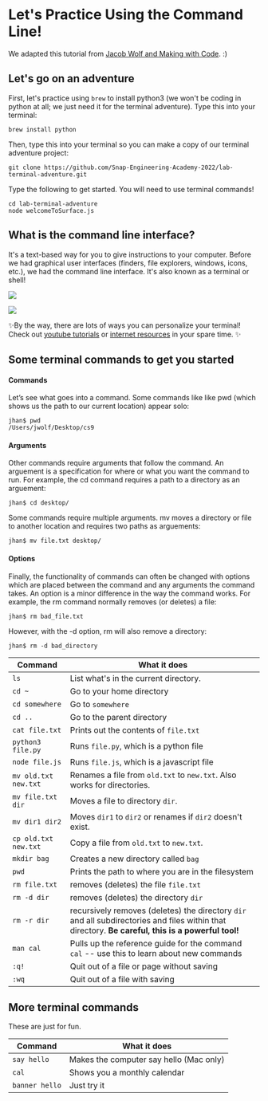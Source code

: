 # Let's Practice Using the Command Line!

We adapted this tutorial from [Jacob Wolf and Making with Code](https://cs.fablearn.org/courses/cs9/unit00/labs/lab1_terminal/). :)

## Let's go on an adventure

First, let's practice using `brew` to install python3 (we won't be coding in python at all; we just need it for the terminal adventure). Type this into your terminal: 

```
brew install python
```

Then, type this into your terminal so you can make a copy of our terminal adventure project: 

```
git clone https://github.com/Snap-Engineering-Academy-2022/lab-terminal-adventure.git
```

Type the following to get started. You will need to use terminal commands!

```
cd lab-terminal-adventure
node welcomeToSurface.js
```

## What is the command line interface? 

It's a text-based way for you to give instructions to your computer. Before we had graphical user interfaces (finders, file explorers, windows, icons, etc.), we had the command line interface. It's also known as a terminal or shell!  

![](https://upload.wikimedia.org/wikipedia/commons/thumb/0/0e/Hard_reset_BBC_Micro_32K_Acorn_DFS.gif/220px-Hard_reset_BBC_Micro_32K_Acorn_DFS.gif)

![](https://thatmarta.files.wordpress.com/2020/10/2020-10-11_15-59-1.png)

✨By the way, there are lots of ways you can personalize your terminal! Check out [youtube tutorials](https://www.youtube.com/watch?v=eDnor6PXjnQ) or [internet resources](https://opensource.com/article/20/8/iterm2-zsh) in your spare time. ✨

## Some terminal commands to get you started 

#### Commands

Let’s see what goes into a command. Some commands like like pwd (which shows us the path to our current location) appear solo:

```
jhan$ pwd
/Users/jwolf/Desktop/cs9
```

#### Arguments

Other commands require arguments that follow the command. An arguement is a specification for where or what you want the command to run. For example, the cd command requires a path to a directory as an arguement:

```
jhan$ cd desktop/
```

Some commands require multiple arguments. mv moves a directory or file to another location and requires two paths as arguements:

```
jhan$ mv file.txt desktop/
```

#### Options

Finally, the functionality of commands can often be changed with options which are placed between the command and any arguments the command takes. An option is a minor difference in the way the command works. For example, the rm command normally removes (or deletes) a file:

```
jhan$ rm bad_file.txt
```

However, with the -d option, rm will also remove a directory:

```
jhan$ rm -d bad_directory
```

| Command              | What it does                                 |
| --------------       | -------------------------------------------- |
| `ls`                 | List what's in the current directory.        |
| `cd ~`               | Go to your home directory                    |
| `cd somewhere`       | Go to `somewhere`                            |
| `cd ..`              | Go to the parent directory                   |
| `cat file.txt`       | Prints out the contents of `file.txt`        |
| `python3 file.py`      | Runs `file.py`, which is a python file |
| `node file.js`      | Runs `file.js`, which is a javascript file |
| `mv old.txt new.txt` | Renames a file from `old.txt` to `new.txt`. Also works for directories. |
| `mv file.txt dir`    | Moves a file to directory `dir`.             |
| `mv dir1 dir2`       | Moves `dir1` to `dir2` or renames if `dir2` doesn't exist.          |
| `cp old.txt new.txt` | Copy a file from `old.txt` to `new.txt`.     |
| `mkdir bag`          | Creates a new directory called `bag`     |
| `pwd`                | Prints the path to where you are in the filesystem |
| `rm file.txt`        | removes (deletes) the file `file.txt`        |
| `rm -d dir`          | removes (deletes) the directory `dir`        |
| `rm -r dir`          | recursively removes (deletes) the directory `dir` and all subdirectories and files within that directory. **Be careful, this is a powerful tool!** |
| `man cal`          | Pulls up the reference guide for the command `cal` -- use this to learn about new commands |
| `:q!`          | Quit out of a file or page without saving|
| `:wq`          | Quit out of a file with saving  |


## More terminal commands
These are just for fun. 

| Command              | What it does                                 |
| --------------       | -------------------------------------------- |
| `say hello`          | Makes the computer say hello (Mac only)      |
| `cal`                | Shows you a monthly calendar                 |
| `banner hello`       | Just try it                                  |
